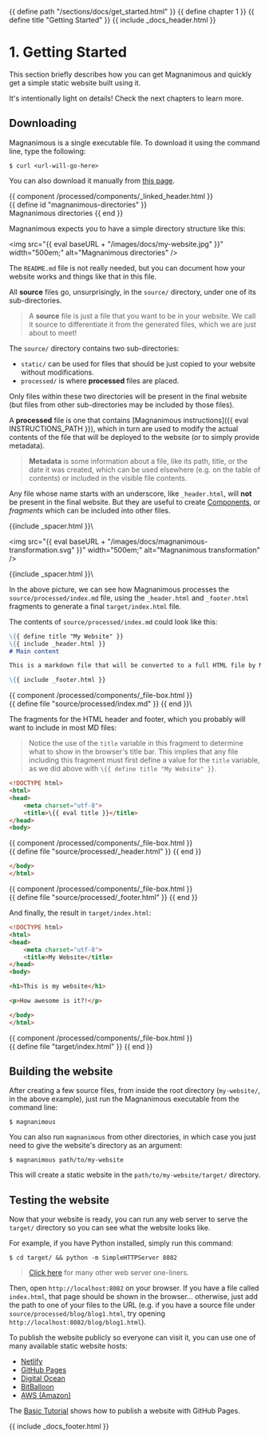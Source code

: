 {{ define path "/sections/docs/get_started.html" }}
{{ define chapter 1 }}
{{ define title "Getting Started" }}
{{ include _docs_header.html }}

# 1. Getting Started

This section briefly describes how you can get Magnanimous and quickly get a simple static website built using it.

It's intentionally light on details! Check the next chapters to learn more. 

## Downloading

Magnanimous is a single executable file. To download it using the command line, type the following:

```
$ curl <url-will-go-here>
```

You can also download it manually from [this page](link-will-go-here).

{{ component /processed/components/_linked_header.html }}\
{{ define id "magnanimous-directories" }}\
Magnanimous directories
{{ end }}

Magnanimous expects you to have a simple directory structure like this:

<img src="{{ eval baseURL + "/images/docs/my-website.jpg"  }}" width="500em;" alt="Magnanimous directories" />

The `README.md` file is not really needed, but you can document how your website works and things like that in this file.

All **source** files go, unsurprisingly, in the `source/` directory, under one of its sub-directories.

> A **source** file is just a file that you want to be in your website. We call it source to differentiate it from
  the generated files, which we are just about to meet!

The `source/` directory contains two sub-directories:

* `static/` can be used for files that should be just copied to your website without modifications.
* `processed/` is where **processed** files are placed.

Only files within these two directories will be present in the final website (but files from
other sub-directories may be included by those files).

A **processed** file is one that contains [Magnanimous instructions]({{ eval INSTRUCTIONS_PATH }}), which in turn are 
used to modify the actual contents of the file that will be deployed to the website (or to simply provide metadata).

> **Metadata** is some information about a file, like its path, title, or the date it was created, which can be used 
  elsewhere (e.g. on the table of contents) or included in the visible file contents.
  
Any file whose name starts with an underscore, like `_header.html`, will **not** be present in the final website.
But they are useful to create [Components](components.html), or _fragments_ which can be included into other files.

{{include _spacer.html }}\

<img src="{{ eval baseURL + "/images/docs/magnanimous-transformation.svg" }}" width="500em;" alt="Magnanimous transformation" />

{{include _spacer.html }}\

In the above picture, we can see how Magnanimous processes the `source/processed/index.md` file, using the 
`_header.html` and `_footer.html` fragments to generate a final `target/index.html` file.

The contents of `source/processed/index.md` could look like this:

```markdown
\{{ define title "My Website" }}
\{{ include _header.html }}
# Main content

This is a markdown file that will be converted to a full HTML file by Magnanimous!

\{{ include _footer.html }} 
```

{{ component /processed/components/_file-box.html }}\
    {{ define file "source/processed/index.md" }}
{{ end }}\

The fragments for the HTML header and footer, which you probably will want to include in most MD files:

> Notice the use of the `title` variable in this fragment to determine what to show in the browser's title bar.
  This implies that any file including this fragment must first define a value for the `title` variable, as we
  did above with `\{{ define title "My Website" }}`.

```html
<!DOCTYPE html>
<html>
<head>
    <meta charset="utf-8">
    <title>\{{ eval title }}</title>
</head>
<body>
```

{{ component /processed/components/_file-box.html }}\
    {{ define file "source/processed/_header.html" }}
{{ end }}

```html
</body>
</html>
```

{{ component /processed/components/_file-box.html }}\
    {{ define file "source/processed/_footer.html" }}
{{ end }}

And finally, the result in `target/index.html`:

```html
<!DOCTYPE html>
<html>
<head>
    <meta charset="utf-8">
    <title>My Website</title>
</head>
<body>

<h1>This is my website</h1>

<p>How awesome is it?!</p>

</body>
</html>
```

{{ component /processed/components/_file-box.html }}\
    {{ define file "target/index.html" }}
{{ end }}

## Building the website

After creating a few source files, from inside the root directory (`my-website/`, in the above example), just run the
Magnanimous executable from the command line:

```
$ magnanimous
```

You can also run `magnanimous` from other directories, in which case you just need to give the website's directory
as an argument:

```
$ magnanimous path/to/my-website
```

This will create a static website in the `path/to/my-website/target/` directory.

## Testing the website

Now that your website is ready, you can run any web server to serve the `target/` directory so you can see what
the website looks like.

For example, if you have Python installed, simply run this command:

```
$ cd target/ && python -m SimpleHTTPServer 8082
```

> [Click here](https://gist.github.com/willurd/5720255) for many other web server one-liners.

Then, open `http://localhost:8082` on your browser. If you have a file called `index.html`, that page should be shown
in the browser... otherwise, just add the path to one of your files to the URL (e.g. if you have a source file under 
`source/processed/blog/blog1.html`, try opening `http://localhost:8082/blog/blog1.html`).

To publish the website publicly so everyone can visit it, you can use one of many available static website hosts:

* [Netlify](https://www.netlify.com/)
* [GitHub Pages](https://pages.github.com/)
* [Digital Ocean](https://www.digitalocean.com/)
* [BitBalloon](https://www.bitballoon.com/)
* [AWS (Amazon)](http://docs.aws.amazon.com/gettingstarted/latest/swh/website-hosting-intro.html)

The [Basic Tutorial](basic_tutorial.html) shows how to publish a website with GitHub Pages. 

{{ include _docs_footer.html }}
